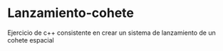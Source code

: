 # Lanzamiento-cohete
Ejercicio de c++ consistente en crear un sistema de lanzamiento de un cohete espacial
